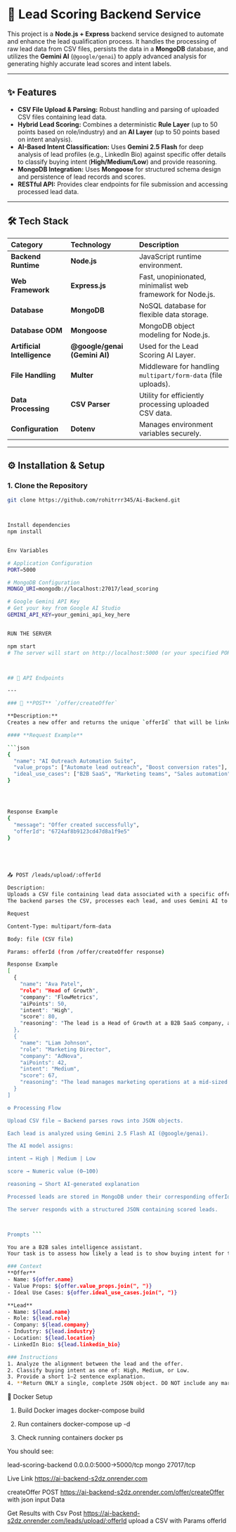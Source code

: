 # 🚀 Lead Scoring Backend Service

This project is a **Node.js + Express** backend service designed to automate and enhance the lead qualification process. It handles the processing of raw lead data from CSV files, persists the data in a **MongoDB** database, and utilizes the **Gemini AI** (`@google/genai`) to apply advanced analysis for generating highly accurate lead scores and intent labels.

---

## ✨ Features

* **CSV File Upload & Parsing:** Robust handling and parsing of uploaded CSV files containing lead data.
* **Hybrid Lead Scoring:** Combines a deterministic **Rule Layer** (up to 50 points based on role/industry) and an **AI Layer** (up to 50 points based on intent analysis).
* **AI-Based Intent Classification:** Uses **Gemini 2.5 Flash** for deep analysis of lead profiles (e.g., LinkedIn Bio) against specific offer details to classify buying intent (**High/Medium/Low**) and provide reasoning.
* **MongoDB Integration:** Uses **Mongoose** for structured schema design and persistence of lead records and scores.
* **RESTful API:** Provides clear endpoints for file submission and accessing processed lead data.

---

## 🛠️ Tech Stack

| Category | Technology | Description |
| :--- | :--- | :--- |
| **Backend Runtime** | **Node.js** | JavaScript runtime environment. |
| **Web Framework** | **Express.js** | Fast, unopinionated, minimalist web framework for Node.js. |
| **Database** | **MongoDB** | NoSQL database for flexible data storage. |
| **Database ODM** | **Mongoose** | MongoDB object modeling for Node.js. |
| **Artificial Intelligence** | **@google/genai (Gemini AI)** | Used for the Lead Scoring AI Layer. |
| **File Handling** | **Multer** | Middleware for handling `multipart/form-data` (file uploads). |
| **Data Processing** | **CSV Parser** | Utility for efficiently processing uploaded CSV data. |
| **Configuration** | **Dotenv** | Manages environment variables securely. |

---

## ⚙️ Installation & Setup

### 1. Clone the Repository

```bash
git clone https://github.com/rohitrrr345/Ai-Backend.git



Install dependencies
npm install


Env Variables 

# Application Configuration
PORT=5000

# MongoDB Configuration
MONGO_URI=mongodb://localhost:27017/lead_scoring

# Google Gemini API Key
# Get your key from Google AI Studio
GEMINI_API_KEY=your_gemini_api_key_here


RUN THE SERVER

npm start
# The server will start on http://localhost:5000 (or your specified PORT)



## 🧠 API Endpoints

---

### 📩 **POST** `/offer/createOffer`

**Description:**  
Creates a new offer and returns the unique `offerId` that will be linked to subsequent lead uploads.

#### **Request Example**

```json
{
  "name": "AI Outreach Automation Suite",
  "value_props": ["Automate lead outreach", "Boost conversion rates"],
  "ideal_use_cases": ["B2B SaaS", "Marketing teams", "Sales automation"]
}




Response Example
{
  "message": "Offer created successfully",
  "offerId": "6724af8b9123cd47d8a1f9e5"
}





📤 POST /leads/upload/:offerId

Description:
Uploads a CSV file containing lead data associated with a specific offer.
The backend parses the CSV, processes each lead, and uses Gemini AI to calculate reasoning, intent, and lead scores.

Request

Content-Type: multipart/form-data

Body: file (CSV file)

Params: offerId (from /offer/createOffer response)

Response Example
[
  {
    "name": "Ava Patel",
    "role": "Head of Growth",
    "company": "FlowMetrics",
    "aiPoints": 50,
    "intent": "High",
    "score": 80,
    "reasoning": "The lead is a Head of Growth at a B2B SaaS company, an ideal target for AI outreach automation. Her LinkedIn bio explicitly states a focus on scaling through automation, directly aligning with the offer's core value."
  },
  {
    "name": "Liam Johnson",
    "role": "Marketing Director",
    "company": "AdNova",
    "aiPoints": 42,
    "intent": "Medium",
    "score": 67,
    "reasoning": "The lead manages marketing operations at a mid-sized firm. While relevant, there's limited evidence of AI adoption in their recent activities."
  }
]

⚙️ Processing Flow

Upload CSV file → Backend parses rows into JSON objects.

Each lead is analyzed using Gemini 2.5 Flash AI (@google/genai).

The AI model assigns:

intent → High | Medium | Low

score → Numeric value (0–100)

reasoning → Short AI-generated explanation

Processed leads are stored in MongoDB under their corresponding offerId.

The server responds with a structured JSON containing scored leads.



Prompts ```

You are a B2B sales intelligence assistant.
Your task is to assess how likely a lead is to show buying intent for the given offer.

### Context
**Offer**
- Name: ${offer.name}
- Value Props: ${offer.value_props.join(", ")}
- Ideal Use Cases: ${offer.ideal_use_cases.join(", ")}

**Lead**
- Name: ${lead.name}
- Role: ${lead.role}
- Company: ${lead.company}
- Industry: ${lead.industry}
- Location: ${lead.location}
- LinkedIn Bio: ${lead.linkedin_bio}

### Instructions
1. Analyze the alignment between the lead and the offer.
2. Classify buying intent as one of: High, Medium, or Low.
3. Provide a short 1–2 sentence explanation.
4. **Return ONLY a single, complete JSON object. DO NOT include any markdown formatting (like \`\`\`json) or any introductory text.**

```

🐳 Docker Setup
1. Build Docker images
docker-compose build

2. Run containers
docker-compose up -d

3. Check running containers
docker ps


You should see:

lead-scoring-backend   0.0.0.0:5000->5000/tcp
mongo                  27017/tcp


Live Link   https://ai-backend-s2dz.onrender.com

createOffer  POST  https://ai-backend-s2dz.onrender.com/offer/createOffer with json input  Data

Get Results with Csv  Post  https://ai-backend-s2dz.onrender.com/leads/upload/:offerId  upload a CSV with Params offerId
